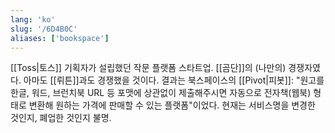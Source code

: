 ```yaml
---
lang: 'ko'
slug: '/6D4B0C'
aliases: ['bookspace']
---
```


[[Toss|토스]] 기획자가 설립했던 작문 플랫폼 스타트업. [[곰단]]의 (나만의) 경쟁자였다. 아마도 [[뤼튼]]과도 경쟁했을 것이다. 결과는 북스페이스의 [[Pivot|피봇]]: "원고를 한글, 워드, 브런치북 URL 등 포맷에 상관없이 제출해주시면 자동으로 전자책(웹북) 형태로 변환해 원하는 가격에 판매할 수 있는 플랫폼"이었다. 현재는 서비스명을 변경한 것인지, 폐업한 것인지 불명.
